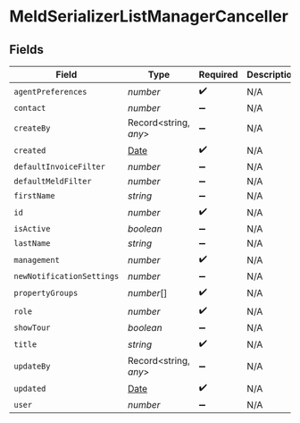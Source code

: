 # MeldSerializerListManagerCanceller


## Fields

| Field                                                                                         | Type                                                                                          | Required                                                                                      | Description                                                                                   |
| --------------------------------------------------------------------------------------------- | --------------------------------------------------------------------------------------------- | --------------------------------------------------------------------------------------------- | --------------------------------------------------------------------------------------------- |
| `agentPreferences`                                                                            | *number*                                                                                      | :heavy_check_mark:                                                                            | N/A                                                                                           |
| `contact`                                                                                     | *number*                                                                                      | :heavy_minus_sign:                                                                            | N/A                                                                                           |
| `createBy`                                                                                    | Record<string, *any*>                                                                         | :heavy_minus_sign:                                                                            | N/A                                                                                           |
| `created`                                                                                     | [Date](https://developer.mozilla.org/en-US/docs/Web/JavaScript/Reference/Global_Objects/Date) | :heavy_check_mark:                                                                            | N/A                                                                                           |
| `defaultInvoiceFilter`                                                                        | *number*                                                                                      | :heavy_minus_sign:                                                                            | N/A                                                                                           |
| `defaultMeldFilter`                                                                           | *number*                                                                                      | :heavy_minus_sign:                                                                            | N/A                                                                                           |
| `firstName`                                                                                   | *string*                                                                                      | :heavy_minus_sign:                                                                            | N/A                                                                                           |
| `id`                                                                                          | *number*                                                                                      | :heavy_check_mark:                                                                            | N/A                                                                                           |
| `isActive`                                                                                    | *boolean*                                                                                     | :heavy_minus_sign:                                                                            | N/A                                                                                           |
| `lastName`                                                                                    | *string*                                                                                      | :heavy_minus_sign:                                                                            | N/A                                                                                           |
| `management`                                                                                  | *number*                                                                                      | :heavy_check_mark:                                                                            | N/A                                                                                           |
| `newNotificationSettings`                                                                     | *number*                                                                                      | :heavy_minus_sign:                                                                            | N/A                                                                                           |
| `propertyGroups`                                                                              | *number*[]                                                                                    | :heavy_check_mark:                                                                            | N/A                                                                                           |
| `role`                                                                                        | *number*                                                                                      | :heavy_check_mark:                                                                            | N/A                                                                                           |
| `showTour`                                                                                    | *boolean*                                                                                     | :heavy_minus_sign:                                                                            | N/A                                                                                           |
| `title`                                                                                       | *string*                                                                                      | :heavy_check_mark:                                                                            | N/A                                                                                           |
| `updateBy`                                                                                    | Record<string, *any*>                                                                         | :heavy_minus_sign:                                                                            | N/A                                                                                           |
| `updated`                                                                                     | [Date](https://developer.mozilla.org/en-US/docs/Web/JavaScript/Reference/Global_Objects/Date) | :heavy_check_mark:                                                                            | N/A                                                                                           |
| `user`                                                                                        | *number*                                                                                      | :heavy_minus_sign:                                                                            | N/A                                                                                           |